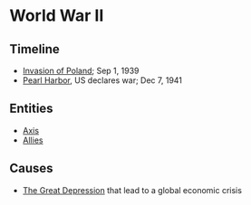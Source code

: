 # World War II
## Timeline
- [Invasion of Poland](invasion_poland.md); Sep 1, 1939
- [Pearl Harbor](pearl_harbor.md), US declares war; Dec 7, 1941

## Entities
- [Axis](../entities/axis.md)
- [Allies](../entities/allies.md)

## Causes
- [The Great Depression](great_depression.md) that lead to a global economic crisis
